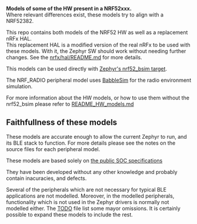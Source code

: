 **Models of some of the HW present in a NRF52xxx.**<br>
Where relevant differences exist, these models try to align with a NRF52382.

This repo contains both models of the NRF52 HW as well as a replacement nRFx
HAL.<br>
This replacement HAL is a modified version of the real nRFx to be used with
these models.
With it, the Zephyr SW should work without needing further changes.
See the [nrfx/hal/README.md](../src/nrfx/hal/README.md) for more details.

This models can be used directly with
[Zephyr's nrf52_bsim target](https://docs.zephyrproject.org/latest/boards/posix/nrf52_bsim/doc/index.html).

The NRF_RADIO peripheral model uses [BabbleSim](http://babblesim.github.io)
for the radio environment simulation.

For more information about the HW models, or how to use them without the
nrf52_bsim please refer to [README_HW_models.md](./README_HW_models.md)

## Faithfullness of these models

These models are accurate enough to allow the current Zephyr to run, and
its BLE stack to function. For more details please see the notes on the source
files for each peripheral model.

These models are based solely on
[the public SOC specifications](https://infocenter.nordicsemi.com/topic/struct_nrf52/struct/nrf52832.html?cp=3_1)

They have been developed without any other knowledge and probably contain
inacuracies, and defects.

Several of the peripherals which are not necessary for typical BLE applications
are not modelled. Moreover, in the modelled peripherals, functionality which is
not used in the Zephyr drivers is normally not modelled either.
The [TODO](../TODO.txt) file list some mayor omissions.
It is certainly possible to expand these models to include the rest.
